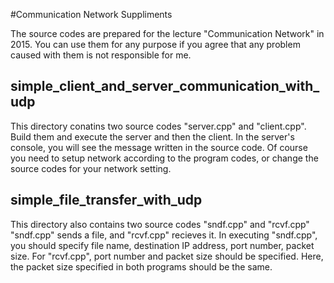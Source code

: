 #Communication Network Suppliments

The source codes are prepared for the lecture "Communication Network" in 2015. You can use them for any purpose if you agree that any problem caused with them is not responsible for me. 

## simple_client_and_server_communication_with_udp
This directory conatins two source codes "server.cpp" and "client.cpp". Build them and execute the server and then the client. In the server's console, you will see the message written in the source code. Of course you need to setup network according to the program codes, or change the source codes for your network setting.


## simple_file_transfer_with_udp
This directory also contains two source codes "sndf.cpp" and "rcvf.cpp" "sndf.cpp" sends a file, and "rcvf.cpp" recieves it. In executing "sndf.cpp", you should specify file name, destination IP address, port number, packet size. For "rcvf.cpp", port number and packet size should be specified. Here, the packet size specified in both programs should be the same. 

